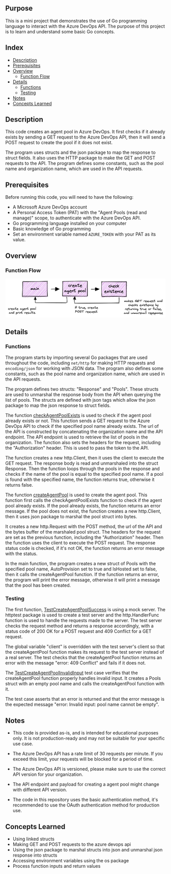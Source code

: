 ## Purpose
This is a mini project that demonstrates the use of Go programming language to interact with the Azure DevOps API. The purpose of this project is to learn and understand some basic Go concepts.

## Index
* [Description](#description)
* [Prerequisites](#prerequisites)
* [Overview](#overview)
    * [Function Flow](#function-flow)
* [Details](#details)
    * [Functions](#functions)
    * [Testing](#testing)
* [Notes](#Notes)
* [Concepts Learned](#concepts-learned)

## Description
This code creates an agent pool in Azure DevOps. It first checks if it already exists by sending a GET request to the Azure DevOps API, then it will send a POST request to create the pool if it does not exist.

The program uses structs and the json package to map the response to struct fields. It also uses the HTTP package to make the GET and POST requests to the API. The program defines some constants, such as the pool name and organization name, which are used in the API requests.

## Prerequisites
Before running this code, you will need to have the following:

- A Microsoft Azure DevOps account
- A Personal Access Token (PAT) with the "Agent Pools (read and manage)" scope, to authenticate with the Azure DevOps API.
- Go programming language installed on your computer
- Basic knowledge of Go programming
- Set an environment variable named `AZURE_TOKEN` with your PAT as its value.

## Overview
### Function Flow

![Rest Api](/images/rest-api.png "rest api")

## Details
### Functions

The program starts by importing several Go packages that are used throughout the code, including `net/http` for making HTTP requests and `encoding/json` for working with JSON data. The program also defines some constants, such as the pool name and organization name, which are used in the API requests.

The program defines two structs: "Response" and "Pools". These structs are used to unmarshal the response body from the API when querying the list of pools. The structs are defined with json tags which allow the json package to map the json response to struct fields.

The function [checkAgentPoolExists](https://github.com/dkooll/go-azdo-restapi/blob/09ae17b16452ae1e85d0298f6e63eca4e4095b14/main.go#L28) is used to check if the agent pool already exists or not. This function sends a GET request to the Azure DevOps API to check if the specified pool name already exists. The url of the API is constructed by concatenating the organization name and the API endpoint. The API endpoint is used to retrieve the list of pools in the organization. The function also sets the headers for the request, including the "Authorization" header. This is used to pass the token to the API.

The function creates a new http.Client, then it uses the client to execute the GET request. The response body is read and unmarshaled into the struct Response. Then the function loops through the pools in the response and checks if the name of the pool is equal to the specified pool name. If a pool is found with the specified name, the function returns true, otherwise it returns false.

The function [createAgentPool](https://github.com/dkooll/go-azdo-restapi/blob/09ae17b16452ae1e85d0298f6e63eca4e4095b14/main.go#L62) is used to create the agent pool. This function first calls the checkAgentPoolExists function to check if the agent pool already exists. If the pool already exists, the function returns an error message. If the pool does not exist, the function creates a new http.Client, then it uses json package to marshal the pool struct into bytes.

It creates a new http.Request with the POST method, the url of the API and the bytes buffer of the marshaled pool struct. The headers for the request are set as the previous function, including the "Authorization" header. Then the function uses the client to execute the POST request. The response status code is checked, if it's not OK, the function returns an error message with the status.

In the main function, the program creates a new struct of Pools with the specified pool name, AutoProvision set to true and IsHosted set to false, then it calls the createAgentPool function. If the function returns an error, the program will print the error message, otherwise it will print a message that the pool has been created.

### Testing

The first function, [TestCreateAgentPoolSuccess](https://github.com/dkooll/go-azdo-restapi/blob/07af1300b6929ae3160640f9e1558861c0f818cf/agentpool_test.go#L9) is using a mock server. The httptest package is used to create a test server and the http.HandlerFunc function is used to handle the requests made to the server. The test server checks the request method and returns a response accordingly, with a status code of 200 OK for a POST request and 409 Conflict for a GET request.

The global variable "client" is overridden with the test server's client so that the createAgentPool function makes its request to the test server instead of a real server. The test checks that the createAgentPool function returns an error with the message "error: 409 Conflict" and fails if it does not.

The [TestCreateAgentPoolInvalidInput](https://github.com/dkooll/go-azdo-restapi/blob/07af1300b6929ae3160640f9e1558861c0f818cf/agentpool_test.go#L39) test case verifies that the createAgentPool function properly handles invalid input. It creates a Pools struct with an empty pool name and calls the createAgentPool function with it.

The test case asserts that an error is returned and that the error message is the expected message "error: Invalid input: pool name cannot be empty".

## Notes

- This code is provided as-is, and is intended for educational purposes only. It is not production-ready and may not be suitable for your specific use case.

- The Azure DevOps API has a rate limit of 30 requests per minute. If you exceed this limit, your requests will be blocked for a period of time.

- The Azure DevOps API is versioned, please make sure to use the correct API version for your organization.
- The API endpoint and payload for creating a agent pool might change with different API version.
- The code in this repository uses the basic authentication method, it's recommended to use the OAuth authentication method for production use.

## Concepts Learned

- Using linked structs
- Making GET and POST requests to the azure devops api
- Using the json package to marshal structs into json and unmarshal json response into structs
- Accessing environment variables using the os package
- Process function inputs and return values